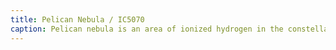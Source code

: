 ```yaml
---
title: Pelican Nebula / IC5070
caption: Pelican nebula is an area of ionized hydrogen in the constellation of Cygnus. Distance 1800 LY. Captured 2025-07-14.
---
```

